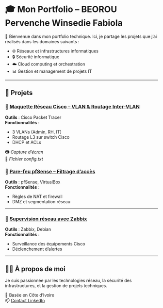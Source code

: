 # 🎓 Mon Portfolio – BEOROU Pervenche Winsedie Fabiola

👋 Bienvenue dans mon portfolio technique. Ici, je partage les projets que j’ai réalisés dans les domaines suivants :  
- 🌐 Réseaux et infrastructures informatiques
- 🔒 Sécurité informatique
- ☁️ Cloud computing et orchestration
- 📊 Gestion et management de projets IT
---

## 📁 Projets

### 🔹 [Maquette Réseau Cisco – VLAN & Routage Inter-VLAN](./projets/maquette_vlan/)
**Outils** : Cisco Packet Tracer  
**Fonctionnalités** :
- 3 VLANs (Admin, RH, IT)
- Routage L3 sur switch Cisco
- DHCP et ACLs

📷 *Capture d’écran*  
📝 *Fichier config.txt*



### 🔹 [Pare-feu pfSense – Filtrage d’accès](./projets/firewall_pfsense/)
**Outils** : pfSense, VirtualBox  
**Fonctionnalités** :
- Règles de NAT et firewall
- DMZ et segmentation réseau

---

### 🔹 [Supervision réseau avec Zabbix](./projets/supervision_zabbix/)
**Outils** : Zabbix, Debian  
**Fonctionnalités** :
- Surveillance des équipements Cisco
- Déclenchement d’alertes

---

## 👩‍💻 À propos de moi

Je suis passionnée par les technologies réseau, la sécurité des infrastructures, et la gestion de projets techniques.

📍 Basée en Côte d’Ivoire  
📫 [Contact LinkedIn](https://www.linkedin.com/in/pervenche-winsedie-fabiola-beorou-a89a02182)  
